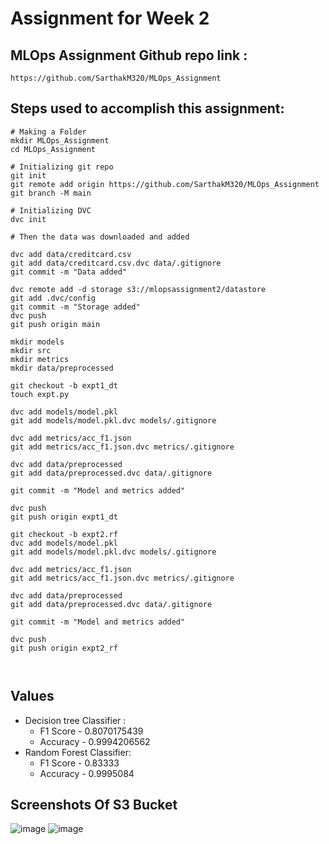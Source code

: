 # Assignment for Week 2 

## MLOps Assignment Github repo link :
```
https://github.com/SarthakM320/MLOps_Assignment
```
## Steps used to accomplish this assignment:
```
# Making a Folder
mkdir MLOps_Assignment
cd MLOps_Assignment

# Initializing git repo
git init
git remote add origin https://github.com/SarthakM320/MLOps_Assignment
git branch -M main

# Initializing DVC
dvc init

# Then the data was downloaded and added

dvc add data/creditcard.csv
git add data/creditcard.csv.dvc data/.gitignore
git commit -m "Data added"

dvc remote add -d storage s3://mlopsassignment2/datastore
git add .dvc/config
git commit -m "Storage added"
dvc push
git push origin main

mkdir models
mkdir src
mkdir metrics
mkdir data/preprocessed

git checkout -b expt1_dt
touch expt.py

dvc add models/model.pkl
git add models/model.pkl.dvc models/.gitignore

dvc add metrics/acc_f1.json
git add metrics/acc_f1.json.dvc metrics/.gitignore

dvc add data/preprocessed
git add data/preprocessed.dvc data/.gitignore

git commit -m "Model and metrics added"

dvc push
git push origin expt1_dt

git checkout -b expt2.rf
dvc add models/model.pkl
git add models/model.pkl.dvc models/.gitignore

dvc add metrics/acc_f1.json
git add metrics/acc_f1.json.dvc metrics/.gitignore

dvc add data/preprocessed
git add data/preprocessed.dvc data/.gitignore

git commit -m "Model and metrics added"

dvc push
git push origin expt2_rf



```


## Values
 - Decision tree Classifier :
   - F1 Score - 0.8070175439 
   - Accuracy - 0.9994206562
 - Random Forest Classifier:
   - F1 Score - 0.83333
   - Accuracy - 0.9995084


## Screenshots Of S3 Bucket
![image](https://user-images.githubusercontent.com/73156496/125743617-b14d72bf-29d3-48b4-9a68-015454947ed5.png)
![image](https://user-images.githubusercontent.com/73156496/125743643-bf752850-1ce2-446e-98cf-af6ae7ff9cbf.png)
